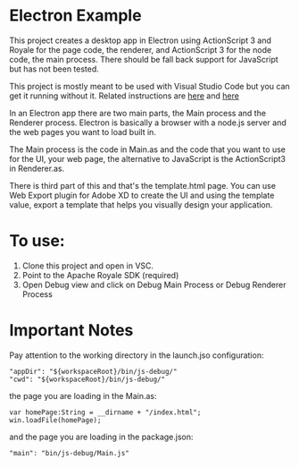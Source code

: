# Electron Example
This project creates a desktop app in Electron using ActionScript 3 and Royale for the page code, the renderer, and ActionScript 3 for the node code, the main process. There should be fall back support for JavaScript but has not been tested. 

This project is mostly meant to be used with Visual Studio Code but you can get it running without it. Related instructions are [here](https://royale.codeoscopic.com/how-to-create-a-desktop-application-with-royale-and-electron/) and [here](https://github.com/BowlerHatLLC/vscode-as3mxml/wiki)

In an Electron app there are two main parts, the Main process and the Renderer process. Electron is basically a browser with a node.js server and the web pages you want to load built in. 

The Main process is the code in Main.as and the code that you want to use for the UI, your web page, the alternative to JavaScript is the ActionScript3 in Renderer.as. 

There is third part of this and that's the template.html page. You can use Web Export plugin for Adobe XD to create the UI and using the template value, export a template that helps you visually design your application. 

# To use:

1. Clone this project and open in VSC. 
2. Point to the Apache Royale SDK (required)
2. Open Debug view and click on Debug Main Process or Debug Renderer Process

# Important Notes

Pay attention to the working directory in the launch.jso configuration: 

    "appDir": "${workspaceRoot}/bin/js-debug/"
    "cwd": "${workspaceRoot}/bin/js-debug/"
    
the page you are loading in the Main.as:

    var homePage:String = __dirname + "/index.html";
    win.loadFile(homePage);
    
and the page you are loading in the package.json: 

    "main": "bin/js-debug/Main.js"
